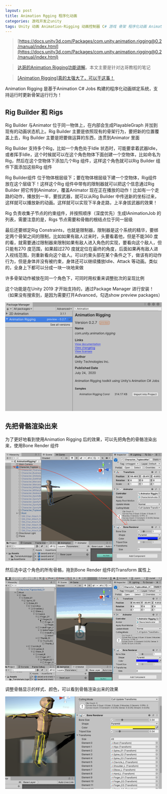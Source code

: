 ```yaml
---
layout: post
title: Animation Rgging 程序化动画
categories: 游戏开发之unity 
tags: Unity 动画 Animation-Rigging 动画控制器 C# 游戏 骨架 程序化动画 Animator
---
```


>[https://docs.unity3d.com/Packages/com.unity.animation.rigging@0.2/manual/index.html](https://docs.unity3d.com/Packages/com.unity.animation.rigging@0.2/manual/index.html)

>[达哥的Animation Rigging功能讲解](https://www.bilibili.com/video/BV1dT4y137ps)。本文主要是针对达哥教程的笔记

>[[Animation Rigging]真的太强大了，可以干这事！](https://www.bilibili.com/video/BV1yE411V7k9)

Animation Rigging 是基于Animation C# Jobs 构建的程序化动画绑定系统，支持运行时更新骨架运行行为！

## Rig Builder 和 Rigs

Rig Builder 与Animator 位于同一物体上，在内部会生成PlayableGraph 并加到现有的动画状态机上。Rig Builder 主要是依照现有的骨架行为，要把新的位置覆盖上去，Rig Builder 主要是把要做运算的东西，连贯到Animator 里面

Rig Builder 支持多个Rig，比如一个角色处于Idle 状态时，可能要拿着武器Idle，或者挥手Idle，这个时候就可以在这个角色物体下面创建一个空物体，比如命名为Rig，然后在这个空物体下添加几个Rig 组件，这样这个角色就可以Rig Builder 组件下面添加这些Rig 组件

Rig Builder组件 位于物体根层级下；要在物体根层级下建一个空物体，Rig组件 放在这个层级下！这样这个Rig 组件中带有的限制器就可以把这个信息通过Rig Builder 把它传到Animator，覆盖Animator 现在正在播放的动作！比如有一个走路的动作，播放到一半，要拔武器，就可以从Rig Builder 中传送新的坐标过来，这样就可以播放新的动画。这样就可以实现下半身走路，上半身拔武器的效果！

Rig 负责收集子节点的约束组件，并按照顺序（深度优先）生成IAnimationJob 的列表，需要注意的是，Rigs 节点需要和骨骼的根结点位于同一层级

最后还要绑定Rig Constraints，也就是限制器，限制器是这个系统的精华，要绑定两个骨架之间的限制，比如如果有敌人过来时，头要看着他，但是不能360 度的看，就需要通过限制器来限制如果有敌人进入角色的实现，要看向这个敌人，但只能有270 度范围，如果超过270 度就定位在最终的角度，后面如果再有敌人进入视线范围，则重新看向这个敌人。可以约束头部在某个条件之下，做该有的动作行为，但是身体并没有被约束，身体还可以继续播放Idle、Attack 等动画。类似的，全身上下都可以分成一块一块地来做

许多骨架动作被放在同一个角色下，可同时用权重来调整批次的呈现比例

这个功能是在Unity 2019 才开始支持的，通过Package Manager 进行安装！（如果没有搜索到，是因为需要打开Advanced，勾选show preview packages）

![](../media/image/2020-11-21/01.png)

## 先把骨骼渲染出来

为了更好地看到使用Animation Rigging 后的效果，可以先把角色的骨骼渲染出来，使用Bone Render 组件

![](../media/image/2020-11-21/02.png)

然后选中这个角色的所有骨骼，拖到Bone Render 组件的Transform 属性上

![](../media/image/2020-11-21/03.gif)

调整骨骼显示的样式、颜色，可以看到骨骼渲染出来的效果

![](../media/image/2020-11-21/04.png)

